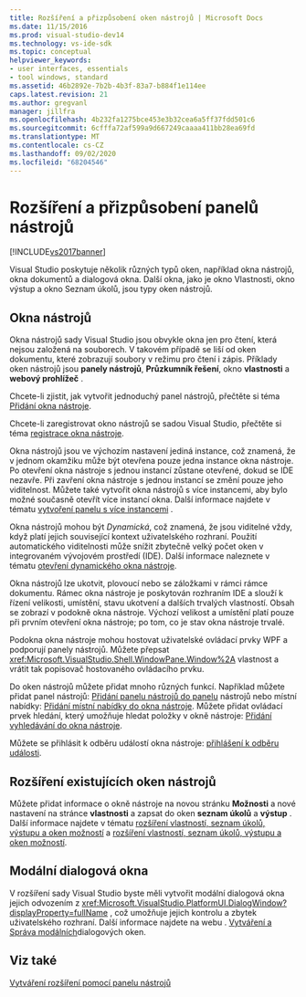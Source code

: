 ```yaml
---
title: Rozšíření a přizpůsobení oken nástrojů | Microsoft Docs
ms.date: 11/15/2016
ms.prod: visual-studio-dev14
ms.technology: vs-ide-sdk
ms.topic: conceptual
helpviewer_keywords:
- user interfaces, essentials
- tool windows, standard
ms.assetid: 46b2892e-7b2b-4b3f-83a7-b884f1e114ee
caps.latest.revision: 21
ms.author: gregvanl
manager: jillfra
ms.openlocfilehash: 4b232fa1275bce453e3b32cea6a5ff37fdd501c6
ms.sourcegitcommit: 6cfffa72af599a9d667249caaaa411bb28ea69fd
ms.translationtype: MT
ms.contentlocale: cs-CZ
ms.lasthandoff: 09/02/2020
ms.locfileid: "68204546"
---
```

# <a name="extending-and-customizing-tool-windows"></a>Rozšíření a přizpůsobení panelů nástrojů
[!INCLUDE[vs2017banner](../includes/vs2017banner.md)]

Visual Studio poskytuje několik různých typů oken, například okna nástrojů, okna dokumentů a dialogová okna. Další okna, jako je okno Vlastnosti, okno výstup a okno Seznam úkolů, jsou typy oken nástrojů.  
  
## <a name="tool-windows"></a>Okna nástrojů  
 Okna nástrojů sady Visual Studio jsou obvykle okna jen pro čtení, která nejsou založená na souborech. V takovém případě se liší od oken dokumentu, které zobrazují soubory v režimu pro čtení i zápis. Příklady oken nástrojů jsou **panely nástrojů**, **Průzkumník řešení**, okno **vlastnosti** a **webový prohlížeč** .  
  
 Chcete-li zjistit, jak vytvořit jednoduchý panel nástrojů, přečtěte si téma [Přidání okna nástroje](../extensibility/adding-a-tool-window.md).  
  
 Chcete-li zaregistrovat okno nástrojů se sadou Visual Studio, přečtěte si téma [registrace okna nástroje](../extensibility/registering-a-tool-window.md).  
  
 Okna nástrojů jsou ve výchozím nastavení jediná instance, což znamená, že v jednom okamžiku může být otevřena pouze jedna instance okna nástroje. Po otevření okna nástroje s jednou instancí zůstane otevřené, dokud se IDE nezavře. Při zavření okna nástroje s jednou instancí se změní pouze jeho viditelnost. Můžete také vytvořit okna nástrojů s více instancemi, aby bylo možné současně otevřít více instancí okna. Další informace najdete v tématu [vytvoření panelu s více instancemi](../extensibility/creating-a-multi-instance-tool-window.md) .  
  
 Okna nástrojů mohou být *Dynamická*, což znamená, že jsou viditelné vždy, když platí jejich související kontext uživatelského rozhraní. Použití automatického viditelnosti může snížit zbytečně velký počet oken v integrovaném vývojovém prostředí (IDE). Další informace naleznete v tématu [otevření dynamického okna nástroje](../extensibility/opening-a-dynamic-tool-window.md).  
  
 Okna nástrojů lze ukotvit, plovoucí nebo se záložkami v rámci rámce dokumentu. Rámec okna nástroje je poskytován rozhraním IDE a slouží k řízení velikosti, umístění, stavu ukotvení a dalších trvalých vlastností. Obsah se zobrazí v podokně okna nástroje. Výchozí velikost a umístění platí pouze při prvním otevření okna nástroje; po tom, co je stav okna nástroje trvalé.  
  
 Podokna okna nástroje mohou hostovat uživatelské ovládací prvky WPF a podporují panely nástrojů. Můžete přepsat <xref:Microsoft.VisualStudio.Shell.WindowPane.Window%2A> vlastnost a vrátit tak popisovač hostovaného ovládacího prvku.  
  
 Do oken nástrojů můžete přidat mnoho různých funkcí. Například můžete přidat panel nástrojů: [Přidání panelu nástrojů do panelu](../extensibility/adding-a-toolbar-to-a-tool-window.md) nástrojů nebo místní nabídky: [Přidání místní nabídky do okna nástroje](../extensibility/adding-a-shortcut-menu-in-a-tool-window.md). Můžete přidat ovládací prvek hledání, který umožňuje hledat položky v okně nástroje: [Přidání vyhledávání do okna nástroje](../extensibility/adding-search-to-a-tool-window.md).  
  
 Můžete se přihlásit k odběru událostí okna nástroje: [přihlášení k odběru události](../extensibility/subscribing-to-an-event.md).  
  
## <a name="extending-existing-tool-windows"></a>Rozšíření existujících oken nástrojů  
 Můžete přidat informace o okně nástroje na novou stránku **Možnosti** a nové nastavení na stránce **vlastnosti** a zapsat do oken **seznam úkolů** a **výstup** . Další informace najdete v tématu [rozšíření vlastností, seznam úkolů, výstupu a oken možností](../extensibility/extending-the-properties-task-list-output-and-options-windows.md) a [rozšíření vlastností, seznam úkolů, výstupu a oken možností](../extensibility/extending-the-properties-task-list-output-and-options-windows.md).  
  
## <a name="modal-dialog-boxes"></a>Modální dialogová okna  
 V rozšíření sady Visual Studio byste měli vytvořit modální dialogová okna jejich odvozením z <xref:Microsoft.VisualStudio.PlatformUI.DialogWindow?displayProperty=fullName> , což umožňuje jejich kontrolu a zbytek uživatelského rozhraní. Další informace najdete na webu . [Vytváření a Správa modálních](../extensibility/creating-and-managing-modal-dialog-boxes.md)dialogových oken.  
  
## <a name="see-also"></a>Viz také  
 [Vytváření rozšíření pomocí panelu nástrojů](../extensibility/creating-an-extension-with-a-tool-window.md)
